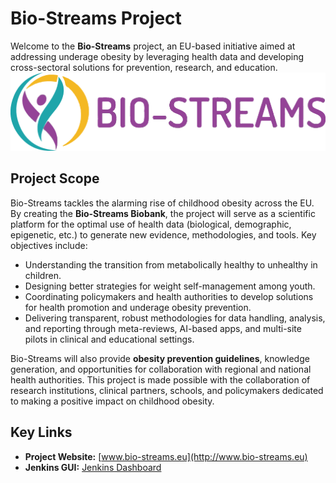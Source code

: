 
# Bio-Streams Project

Welcome to the **Bio-Streams** project, an EU-based initiative aimed at addressing underage obesity by leveraging health data and developing cross-sectoral solutions for prevention, research, and education.
![Bio-Streams Logo](./BIO-STREAMS_LOGO2.png)

## Project Scope

Bio-Streams tackles the alarming rise of childhood obesity across the EU. By creating the **Bio-Streams Biobank**, the project will serve as a scientific platform for the optimal use of health data (biological, demographic, epigenetic, etc.) to generate new evidence, methodologies, and tools. Key objectives include:

- Understanding the transition from metabolically healthy to unhealthy in children.
- Designing better strategies for weight self-management among youth.
- Coordinating policymakers and health authorities to develop solutions for health promotion and underage obesity prevention.
- Delivering transparent, robust methodologies for data handling, analysis, and reporting through meta-reviews, AI-based apps, and multi-site pilots in clinical and educational settings.

Bio-Streams will also provide **obesity prevention guidelines**, knowledge generation, and opportunities for collaboration with regional and national health authorities. 
This project is made possible with the collaboration of research institutions, clinical partners, schools, and policymakers dedicated to making a positive impact on childhood obesity.

## Key Links

- **Project Website:** [www.bio-streams.eu](http://www.bio-streams.eu)
- **Jenkins GUI:** [Jenkins Dashboard](http://jenkins.bio-streams.eu)




